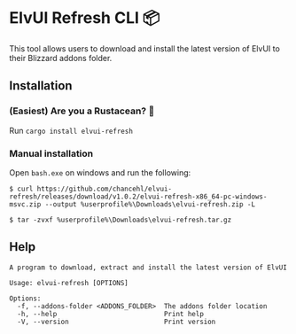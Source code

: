 # ElvUI Refresh CLI 📦

This tool allows users to download and install the latest version of ElvUI to their Blizzard addons folder.

## Installation

### (Easiest) Are you a Rustacean? 🦀

Run `cargo install elvui-refresh`

### Manual installation

Open `bash.exe` on windows and run the following:

```
$ curl https://github.com/chancehl/elvui-refresh/releases/download/v1.0.2/elvui-refresh-x86_64-pc-windows-msvc.zip --output %userprofile%\Downloads\elvui-refresh.zip -L

$ tar -zvxf %userprofile%\Downloads\elvui-refresh.tar.gz
```

## Help

```
A program to download, extract and install the latest version of ElvUI

Usage: elvui-refresh [OPTIONS]

Options:
  -f, --addons-folder <ADDONS_FOLDER>  The addons folder location
  -h, --help                           Print help
  -V, --version                        Print version
```
